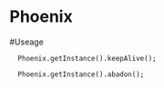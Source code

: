 # Phoenix

#Useage
    
      Phoenix.getInstance().keepAlive();
      
      Phoenix.getInstance().abadon();
